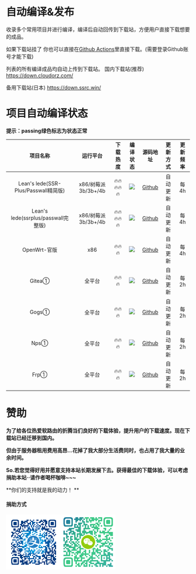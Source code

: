 # 自动编译&发布

收录多个常用项目并进行编译，编译后自动回传到下载站，方便用户直接下载想要的成品。

如果下载站挂了 你也可以直接在[Github Actions](https://github.com/1orz/My-action/actions)里直接下载。(需要登录Github账号才能下载)

列表的所有编译成品均自动上传到下载站。
国内下载站(推荐) https://down.cloudorz.com/

备用下载站(日本) https://down.ssrc.win/

# 项目自动编译状态
**提示：passing绿色标志为状态正常**

| 项目名称 | 运行平台 | 下载热度 | 编译状态 | 源码地址 | 更新方式 | 更新频率 |
| :------: | :------: | :------: | :------: | :------: | :------: | :------: |
| Lean's lede(SSR-Plus/Passwall精简版) | x86/树莓派3b/3b+/4b | 🔥🔥🔥🔥🔥 | ![](https://img.shields.io/github/workflow/status/1orz/My-action/Build-Lean-lede?label=) |[Github](https://github.com/coolsnowwolf/lede) | 自动更新 | 每4h |
| Lean's lede(ssrplus/passwall完整版) | x86/树莓派3b/3b+/4b | 🔥🔥🔥🔥🔥 | ![](https://img.shields.io/github/workflow/status/1orz/My-action/Build-Lean-lede?label=) |[Github](https://github.com/coolsnowwolf/lede) | 自动更新 | 每4h |
| OpenWrt-官版 | x86 | 🔥🔥🔥 | ![](https://img.shields.io/github/workflow/status/1orz/My-action/Build-Golang-Project?label=) |[Github](https://github.com/openwrt/openwrt) | 自动更新 | 每4h |
| Gitea① | 全平台 | 🔥🔥🔥 |  ![](https://img.shields.io/github/workflow/status/1orz/My-action/Build-Golang-Project?label=) |[Github](https://github.com/go-gitea/gitea) | 自动更新 | 每2h |
| Gogs① | 全平台 | 🔥🔥🔥 |  ![](https://img.shields.io/github/workflow/status/1orz/My-action/Build-Golang-Project?label=) |[Github](https://github.com/gogs/gogs) | 自动更新 | 每2h |
| Nps① | 全平台 | 🔥🔥🔥 |  ![](https://img.shields.io/github/workflow/status/1orz/My-action/Build-Golang-Project?label=) |[Github](https://github.com/ehang-io/nps) | 自动更新 | 每2h |
| Frp① | 全平台 | 🔥🔥🔥 |  ![](https://img.shields.io/github/workflow/status/1orz/My-action/Build-Golang-Project?label=) |[Github](https://github.com/fatedier/frp) | 自动更新 | 每2h |

# 赞助

**为了给各位热爱软路由的折腾当们良好的下载体验，提升用户的下载速度。现在下载站已经迁移到国内。**

**但由于服务器租用费用高昂...花掉了我大部分生活费同时，也占用了我大量的业余时间。**

**So.若您觉得好用并愿意支持本站长期发展下去。获得最佳的下载体验，可以考虑捐助本站··请作者喝杯咖啡~~~**

**你们的支持就是我的动力！ **

#### 捐助方式

![支付宝捐助](img/alipay.png)![微信捐助](img/wepay.png)

